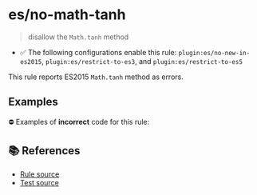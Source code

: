# es/no-math-tanh
> disallow the `Math.tanh` method

- ✅ The following configurations enable this rule: `plugin:es/no-new-in-es2015`, `plugin:es/restrict-to-es3`, and `plugin:es/restrict-to-es5`

This rule reports ES2015 `Math.tanh` method as errors.

## Examples

⛔ Examples of **incorrect** code for this rule:

<eslint-playground type="bad" code="/*eslint es/no-math-tanh: error */
const n = Math.tanh(value)
" />

## 📚 References

- [Rule source](https://github.com/mysticatea/eslint-plugin-es/blob/v4.1.0/lib/rules/no-math-tanh.js)
- [Test source](https://github.com/mysticatea/eslint-plugin-es/blob/v4.1.0/tests/lib/rules/no-math-tanh.js)
